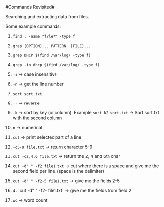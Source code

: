 #Commands Revisited#

Searching and extracting data from files.

Some example commands:
1. `find . -name "f?le*" -type f`

2. `grep [OPTION]... PATTERN  [FILE]...`
3. `grep DHCP $(find /var/log/ -type f)`
4. `grep -in dhcp $(find /var/log/ -type f)`
  1. `-i` -> case insensitive
  2. `-n` -> get the line number
5. `sort sort.txt`
  1. `-r` -> reverse
  2. `-k` -> sort by key (or column). Example `sort k2 sort.txt` -> Sort sort.txt with the second column
  3. `n` -> numerical
6. `cut` -> print selected part of a line
  1. `-c5-9 file.txt` -> return character 5-9
  2. `cut -c2,4,6 file.txt` -> return  the 2, 4 and 6th char  
  3. `cut -d" " -f2 file1.txt` -> cut where there is a space and give me the second field per line. (space is the delimiter)
  4. `cut -d" " -f2-5 file1.txt` -> give me the fields 2-5
  5. `4. `cut -d" " -f2- file1.txt` -> give me the fields from field 2
7. `wc` -> word count
